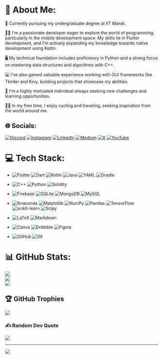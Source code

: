 # 💫 About Me:
🚀 Currently pursuing my undergraduate degree at IIT Mandi.

👨‍💻 I'm a passionate developer eager to explore the world of programming, particularly in the mobile development space. My skills lie in Flutter development, and I'm actively expanding my knowledge towards native development using Kotlin.

🖥️ My technical foundation includes proficiency in Python and a strong focus on mastering data structures and algorithms with C++.

💻 I've also gained valuable experience working with GUI frameworks like Tkinter and Kivy, building projects that showcase my abilities.

🌟 I'm a highly motivated individual always seeking new challenges and learning opportunities. 

🚴‍♂️ In my free time, I enjoy cycling and traveling, seeking inspiration from the world around me. 

## 🌐 Socials:
[![Discord](https://img.shields.io/badge/Discord-%237289DA.svg?logo=discord&logoColor=white)](https://www.discordapp.com/users/1059372096905564181) [![Instagram](https://img.shields.io/badge/Instagram-%23E4405F.svg?logo=Instagram&logoColor=white)](https://instagram.com/kush.gaurav12) [![LinkedIn](https://img.shields.io/badge/LinkedIn-%230077B5.svg?logo=linkedin&logoColor=white)](https://linkedin.com/in/gaurav-kushwaha-330a39251) [![Medium](https://img.shields.io/badge/Medium-12100E?logo=medium&logoColor=white)](https://medium.com/@gaurav.family04) [![X](https://img.shields.io/badge/X-black.svg?logo=X&logoColor=white)](https://x.com/GauravKush1225) [![YouTube](https://img.shields.io/badge/YouTube-%23FF0000.svg?logo=YouTube&logoColor=white)](https://youtube.com/@gauravkushwaha7207) 

# 💻 Tech Stack:
- ![Flutter](https://img.shields.io/badge/Flutter-%2302569B.svg?style=for-the-badge&logo=Flutter&logoColor=white) ![Dart](https://img.shields.io/badge/dart-%230175C2.svg?style=for-the-badge&logo=dart&logoColor=white) ![Kotlin](https://img.shields.io/badge/kotlin-%237F52FF.svg?style=for-the-badge&logo=kotlin&logoColor=white) ![Java](https://img.shields.io/badge/java-%23ED8B00.svg?style=for-the-badge&logo=openjdk&logoColor=white) ![YAML](https://img.shields.io/badge/yaml-%23ffffff.svg?style=for-the-badge&logo=yaml&logoColor=151515) ![Gradle](https://img.shields.io/badge/Gradle-02303A.svg?style=for-the-badge&logo=Gradle&logoColor=white)
  
- ![C++](https://img.shields.io/badge/c++-%2300599C.svg?style=for-the-badge&logo=c%2B%2B&logoColor=white) ![Python](https://img.shields.io/badge/python-3670A0?style=for-the-badge&logo=python&logoColor=ffdd54) ![Solidity](https://img.shields.io/badge/Solidity-%23363636.svg?style=for-the-badge&logo=solidity&logoColor=white)

- ![Firebase](https://img.shields.io/badge/firebase-%23039BE5.svg?style=for-the-badge&logo=firebase) ![SQLite](https://img.shields.io/badge/sqlite-%2307405e.svg?style=for-the-badge&logo=sqlite&logoColor=white) ![MongoDB](https://img.shields.io/badge/MongoDB-%234ea94b.svg?style=for-the-badge&logo=mongodb&logoColor=white) ![MySQL](https://img.shields.io/badge/mysql-4479A1.svg?style=for-the-badge&logo=mysql&logoColor=white)

- ![Anaconda](https://img.shields.io/badge/Anaconda-%2344A833.svg?style=for-the-badge&logo=anaconda&logoColor=white) ![Matplotlib](https://img.shields.io/badge/Matplotlib-%23ffffff.svg?style=for-the-badge&logo=Matplotlib&logoColor=black) ![NumPy](https://img.shields.io/badge/numpy-%23013243.svg?style=for-the-badge&logo=numpy&logoColor=white) ![Pandas](https://img.shields.io/badge/pandas-%23150458.svg?style=for-the-badge&logo=pandas&logoColor=white) ![TensorFlow](https://img.shields.io/badge/TensorFlow-%23FF6F00.svg?style=for-the-badge&logo=TensorFlow&logoColor=white) ![scikit-learn](https://img.shields.io/badge/scikit--learn-%23F7931E.svg?style=for-the-badge&logo=scikit-learn&logoColor=white) ![Scipy](https://img.shields.io/badge/SciPy-%230C55A5.svg?style=for-the-badge&logo=scipy&logoColor=%white) 

- ![LaTeX](https://img.shields.io/badge/latex-%23008080.svg?style=for-the-badge&logo=latex&logoColor=white) ![Markdown](https://img.shields.io/badge/markdown-%23000000.svg?style=for-the-badge&logo=markdown&logoColor=white)

- ![Canva](https://img.shields.io/badge/Canva-%2300C4CC.svg?style=for-the-badge&logo=Canva&logoColor=white) ![Dribbble](https://img.shields.io/badge/Dribbble-EA4C89?style=for-the-badge&logo=dribbble&logoColor=white) ![Figma](https://img.shields.io/badge/figma-%23F24E1E.svg?style=for-the-badge&logo=figma&logoColor=white)

- ![GitHub](https://img.shields.io/badge/github-%23121011.svg?style=for-the-badge&logo=github&logoColor=white) ![Git](https://img.shields.io/badge/git-%23F05033.svg?style=for-the-badge&logo=git&logoColor=white)
  
# 📊 GitHub Stats:
![](https://github-readme-stats.vercel.app/api?username=Gaurav-Kushwaha-1225&theme=material-palenight&hide_border=false&include_all_commits=false&count_private=false)<br/>
![](https://github-readme-streak-stats.herokuapp.com/?user=Gaurav-Kushwaha-1225&theme=material-palenight&hide_border=false)<br/>
![](https://github-readme-stats.vercel.app/api/top-langs/?username=Gaurav-Kushwaha-1225&theme=material-palenight&hide_border=false&include_all_commits=false&count_private=false&layout=compact)

## 🏆 GitHub Trophies
![](https://github-profile-trophy.vercel.app/?username=Gaurav-Kushwaha-1225&theme=monokai&no-frame=false&no-bg=true&margin-w=4)

### ✍️ Random Dev Quote
![](https://quotes-github-readme.vercel.app/api?type=horizontal&theme=tokyonight)

<!--
### 🔝 Top Contributed Repo
![](https://github-contributor-stats.vercel.app/api?username=Gaurav-Kushwaha-1225&limit=5&theme=vue-dark&combine_all_yearly_contributions=true)
-->

---
[![](https://visitcount.itsvg.in/api?id=Gaurav-Kushwaha-1225&icon=6&color=13)](https://visitcount.itsvg.in)

<!-- Proudly created with GPRM ( https://gprm.itsvg.in ) -->
